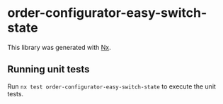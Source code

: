 # order-configurator-easy-switch-state

This library was generated with [Nx](https://nx.dev).

## Running unit tests

Run `nx test order-configurator-easy-switch-state` to execute the unit tests.
